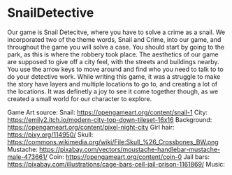 # SnailDetective
Our game is Snail Detecitve, where you have to solve a crime as a snail. We incorporated two of the theme words, Snail and Crime, into our game, and throughout the game you will solve a case. You should start by going to the park, as this is where the robbery took place. The aesthetics of our game are supposed to give off a city feel, with the streets and buildings nearby. You use the arrow keys to move around and find who you need to talk to to do your detective work. While writing this game, it was a struggle to make the story have layers and multiple locations to go to, and creating a lot of the locations. It was definetly a joy to see it come together though, as we created a small world for our character to explore.

Game Art source:
Snail:
https://opengameart.org/content/snail-1
City:
https://emily2.itch.io/modern-city-top-down-tileset-16x16
Background:
https://opengameart.org/content/pixel-night-city
Girl hair:
https://pixy.org/114950/
Skull:
https://commons.wikimedia.org/wiki/File:Skull_%26_Crossbones_BW.png
Mustache:
https://pixabay.com/vectors/moustache-handlebar-mustache-male-473661/
Coin:
https://opengameart.org/content/coin-0
Jail bars:
https://pixabay.com/illustrations/cage-bars-cell-jail-prison-1161869/
Music:




